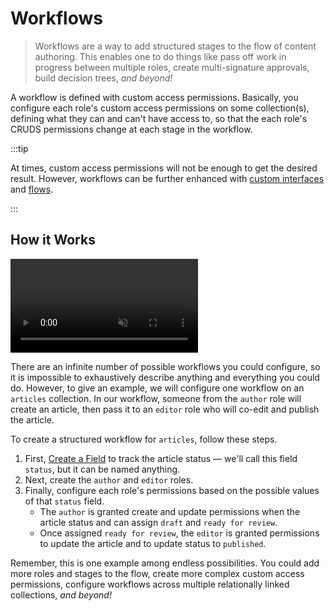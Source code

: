 # Workflows

> Workflows are a way to add structured stages to the flow of content authoring. This enables one to do things like pass
> off work in progress between multiple roles, create multi-signature approvals, build decision trees, _and beyond!_

A workflow is defined with custom access permissions. Basically, you configure each role's custom access permissions on
some collection(s), defining what they can and can't have access to, so that the each role's CRUDS permissions change at
each stage in the workflow.

:::tip

At times, custom access permissions will not be enough to get the desired result. However, workflows can be further
enhanced with [custom interfaces](/extensions/interfaces.md) and [flows](/configuration/flows.md).

:::

## How it Works

<video title="Configure Workflows" autoplay playsinline muted loop controls>
	<source src="https://cdn.directus.io/" type="video/mp4" />
</video>

There are an infinite number of possible workflows you could configure, so it is impossible to exhaustively describe
anything and everything you could do. However, to give an example, we will configure one workflow on an `articles`
collection. In our workflow, someone from the `author` role will create an article, then pass it to an `editor` role who
will co-edit and publish the article.

To create a structured workflow for `articles`, follow these steps.

1. First, [Create a Field](/configuration/data-model/fields.md#create-a-field-standard) to track the article status —
   we'll call this field `status`, but it can be named anything.
2. Next, create the `author` and `editor` roles.
3. Finally, configure each role's permissions based on the possible values of that `status` field.
   - The `author` is granted create and update permissions when the article status and can assign `draft` and
     `ready for review`.
   - Once assigned `ready for review`, the `editor` is granted permissions to update the article and to update status to
     `published`.

Remember, this is one example among endless possibilities. You could add more roles and stages to the flow, create more
complex custom access permissions, configure workflows across multiple relationally linked collections, _and beyond!_
